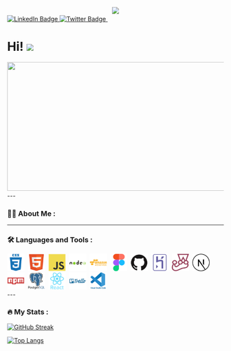 

<!--
**srai98i/srai98i** is a ✨ _special_ ✨ repository because its `README.md` (this file) appears on your GitHub profile.

Here are some ideas to get you started:

- 🔭 I’m currently working on ...
- 🌱 I’m currently learning ...
- 👯 I’m looking to collaborate on ...
- 🤔 I’m looking for help with ...
- 💬 Ask me about ...
- 📫 How to reach me: ...
- 😄 Pronouns: ...
- ⚡ Fun fact: ...
-->

<div id="header" align="center">
  <img src="https://media.giphy.com/media/M9gbBd9nbDrOTu1Mqx/giphy.gif" width="100"/>
</div>
<div id="badges">
  <a href="https://linkedin.com/in/simranrai98">
    <img src="https://img.shields.io/badge/LinkedIn-blue?style=for-the-badge&logo=linkedin&logoColor=white" alt="LinkedIn Badge"/>
  </a>
  <a href="your-twitter-URL">
    <img src="https://img.shields.io/badge/Twitter-blue?style=for-the-badge&logo=twitter&logoColor=white" alt="Twitter Badge"/>
  </a>
  <img src="https://komarev.com/ghpvc/?username=srai98i&style=flat-square&color=blue" alt=""/>
</div>
<h1>
  Hi!
  <img src="https://media.giphy.com/media/hvRJCLFzcasrR4ia7z/giphy.gif" width="30px"/>
</h1>
<div align="center">
  <img src="https://media.giphy.com/media/dWesBcTLavkZuG35MI/giphy.gif" width="600" height="300"/>
</div>
---

### :woman_technologist: About Me :
---

### :hammer_and_wrench: Languages and Tools :

<div>
  <img src="https://github.com/devicons/devicon/blob/master/icons/css3/css3-plain-wordmark.svg"  title="CSS3" alt="CSS" width="40" height="40"/>&nbsp;
  <img src="https://github.com/devicons/devicon/blob/master/icons/html5/html5-original.svg" title="HTML5" alt="HTML" width="40" height="40"/>&nbsp;
  <img src="https://github.com/devicons/devicon/blob/master/icons/javascript/javascript-original.svg" title="JavaScript" alt="JavaScript" width="40" height="40"/>&nbsp;
  <img src="https://github.com/devicons/devicon/blob/master/icons/nodejs/nodejs-original-wordmark.svg" title="NodeJS" alt="NodeJS" width="40" height="40"/>&nbsp;
  <img src="https://github.com/devicons/devicon/blob/master/icons/amazonwebservices/amazonwebservices-plain-wordmark.svg" title="AWS" alt="AWS" width="40" height="40"/>&nbsp;
  <img src=https://github.com/devicons/devicon/blob/master/icons/figma/figma-original.svg title="Figma" alt="Figma" width="40" height="40"/>&nbsp;
 <img src=https://github.com/devicons/devicon/blob/master/icons/github/github-original.svg title="Github" alt="Github" width="40" height="40"/>&nbsp;
 <img src=https://github.com/devicons/devicon/blob/master/icons/heroku/heroku-original.svg title="Heroku" alt="Heroku" width="40" height="40"/>&nbsp;
 <img src=https://github.com/devicons/devicon/blob/master/icons/jest/jest-plain.svg title="Jest" alt="Jest" width="40" height="40"/>&nbsp;
 <img src=https://github.com/devicons/devicon/blob/master/icons/nextjs/nextjs-line.svg title="NextJS" alt="NextJS" width="40" height="40"/>&nbsp;
 <img src=https://github.com/devicons/devicon/blob/master/icons/npm/npm-original-wordmark.svg title="NPM" alt="NPM" width="40" height="40"/>&nbsp; 
 <img src=https://github.com/devicons/devicon/blob/master/icons/postgresql/postgresql-original-wordmark.svg title="Postgresql" alt="Postgresql" width="40" height="40"/>&nbsp;
   <img src="https://github.com/devicons/devicon/blob/master/icons/react/react-original-wordmark.svg" title="React" alt="React" width="40" height="40"/>&nbsp;
 <img src="https://github.com/devicons/devicon/blob/master/icons/trello/trello-plain-wordmark.svg" title="Trello" alt="Trello" width="40" height="40"/>&nbsp;
 <img src="https://github.com/devicons/devicon/blob/master/icons/vscode/vscode-original-wordmark.svg" title="VSCode" alt="VSCode" width="40" height="40"/>&nbsp;
</div>
---

### :fire: My Stats :

[![GitHub Streak](http://github-readme-streak-stats.herokuapp.com?user=srai98i&theme=dark&background=000000)](https://git.io/streak-stats)

[![Top Langs](https://github-readme-stats.vercel.app/api/top-langs/?username=srai98i)](https://github.com/anuraghazra/github-readme-stats)


